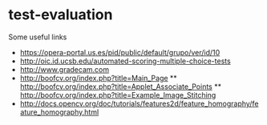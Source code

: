 test-evaluation
===============

Some useful links
* https://opera-portal.us.es/pid/public/default/grupo/ver/id/10
* http://oic.id.ucsb.edu/automated-scoring-multiple-choice-tests
* http://www.gradecam.com
* http://boofcv.org/index.php?title=Main_Page
** http://boofcv.org/index.php?title=Applet_Associate_Points
** http://boofcv.org/index.php?title=Example_Image_Stitching
* http://docs.opencv.org/doc/tutorials/features2d/feature_homography/feature_homography.html
